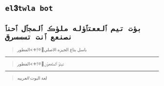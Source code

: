 # `el𝟑twla bot` 

# `بؤت تيم ٱلععتٱؤله ملؤڪ ٱلمجٱل ٱحنٱ نصنعع ٱنت تسسسرق` 

> باسل بتاع الجيزه الاصلي🥂⛧!⚜>المطور 
------------------

>تيتؤ ٱلملععؤن🥂⛧!⚜>المطور 
------------------

> لغة البوت *العربيه*
